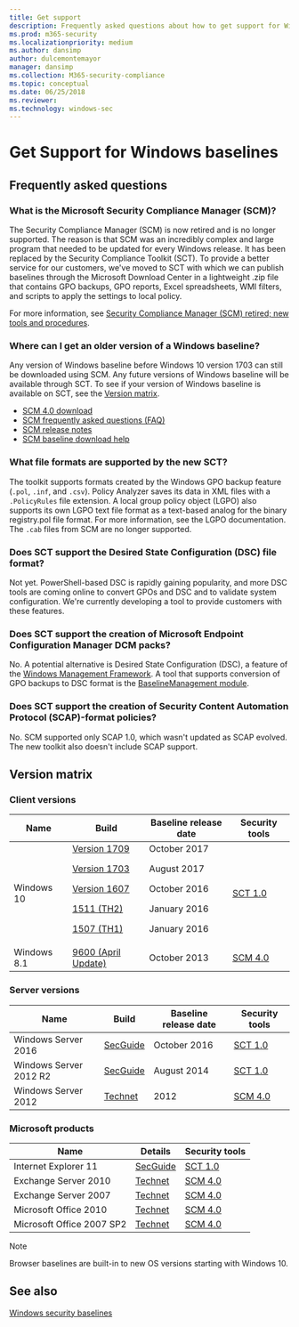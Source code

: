 ```yaml
---
title: Get support
description: Frequently asked questions about how to get support for Windows baselines and the Security Compliance Toolkit (SCT).
ms.prod: m365-security
ms.localizationpriority: medium
ms.author: dansimp
author: dulcemontemayor
manager: dansimp
ms.collection: M365-security-compliance
ms.topic: conceptual
ms.date: 06/25/2018
ms.reviewer: 
ms.technology: windows-sec
---
```


# Get Support for Windows baselines

## Frequently asked questions

### What is the Microsoft Security Compliance Manager (SCM)?

The Security Compliance Manager (SCM) is now retired and is no longer supported. The reason is that SCM was an incredibly complex and large program that needed to be updated for every Windows release. It has been replaced by the Security Compliance Toolkit (SCT). To provide a better service for our customers, we've moved to SCT with which we can publish baselines through the Microsoft Download Center in a lightweight .zip file that contains GPO backups, GPO reports, Excel spreadsheets, WMI filters, and scripts to apply the settings to local policy.

For more information, see [Security Compliance Manager (SCM) retired; new tools and procedures](/archive/blogs/secguide/security-compliance-manager-scm-retired-new-tools-and-procedures).

### Where can I get an older version of a Windows baseline?

Any version of Windows baseline before Windows 10 version 1703 can still be downloaded using SCM. Any future versions of Windows baseline will be available through SCT. To see if your version of Windows baseline is available on SCT, see the [Version matrix](#version-matrix).

- [SCM 4.0 download](https://www.microsoft.com/download/details.aspx?id=53353)
- [SCM frequently asked questions (FAQ)](https://social.technet.microsoft.com/wiki/contents/articles/1836.microsoft-security-compliance-manager-scm-frequently-asked-questions-faq.aspx)
- [SCM release notes](https://social.technet.microsoft.com/wiki/contents/articles/1864.microsoft-security-compliance-manager-scm-release-notes.aspx)
- [SCM baseline download help](https://social.technet.microsoft.com/wiki/contents/articles/1865.microsoft-security-compliance-manager-scm-baseline-download-help.aspx)

### What file formats are supported by the new SCT?

The toolkit supports formats created by the Windows GPO backup feature (`.pol`, `.inf`, and `.csv`). Policy Analyzer saves its data in XML files with a `.PolicyRules` file extension. A local group policy object (LGPO) also supports its own LGPO text file format as a text-based analog for the binary registry.pol file format. For more information, see the LGPO documentation. The `.cab` files from SCM are no longer supported.

### Does SCT support the Desired State Configuration (DSC) file format?

Not yet. PowerShell-based DSC is rapidly gaining popularity, and more DSC tools are coming online to convert GPOs and DSC and to validate system configuration. We're currently developing a tool to provide customers with these features.

### Does SCT support the creation of Microsoft Endpoint Configuration Manager DCM packs?

No. A potential alternative is Desired State Configuration (DSC), a feature of the [Windows Management Framework](https://www.microsoft.com/download/details.aspx?id=54616). A tool that supports conversion of GPO backups to DSC format is the [BaselineManagement module](https://github.com/Microsoft/BaselineManagement).

### Does SCT support the creation of Security Content Automation Protocol (SCAP)-format policies?

No. SCM supported only SCAP 1.0, which wasn't updated as SCAP evolved. The new toolkit also doesn't include SCAP support.

## Version matrix

### Client versions

| Name | Build | Baseline release date | Security tools |
|---|---|---|---|
| Windows 10 | [Version 1709](/archive/blogs/secguide/security-baseline-for-windows-10-fall-creators-update-v1709-draft) <p> [Version 1703](/archive/blogs/secguide/security-baseline-for-windows-10-creators-update-v1703-final) <p>[Version 1607](/archive/blogs/secguide/security-baseline-for-windows-10-v1607-anniversary-edition-and-windows-server-2016) <p>[1511 (TH2)](/archive/blogs/secguide/security-baseline-for-windows-10-v1511-threshold-2-final) <p>[1507 (TH1)](/archive/blogs/secguide/security-baseline-for-windows-10-v1507-build-10240-th1-ltsb-update)| October 2017 <p>August 2017 <p>October 2016 <p>January 2016<p> January 2016 |[SCT 1.0](https://www.microsoft.com/download/details.aspx?id=55319) |
| Windows 8.1 |[9600 (April Update)](/archive/blogs/secguide/security-baselines-for-windows-8-1-windows-server-2012-r2-and-internet-explorer-11-final)| October 2013| [SCM 4.0](https://www.microsoft.com/download/details.aspx?id=53353) |

### Server versions

| Name | Build | Baseline release date | Security tools |
|---|---|---|---|
|Windows Server 2016 | [SecGuide](/archive/blogs/secguide/security-baseline-for-windows-10-v1607-anniversary-edition-and-windows-server-2016) |October 2016 |[SCT 1.0](https://www.microsoft.com/download/details.aspx?id=55319) |
|Windows Server 2012 R2|[SecGuide](/archive/blogs/secguide/security-baseline-for-windows-10-v1607-anniversary-edition-and-windows-server-2016)|August 2014 | [SCT 1.0](https://www.microsoft.com/download/details.aspx?id=55319)|
|Windows Server 2012|[Technet](/previous-versions/tn-archive/jj898542(v=technet.10)) |2012| [SCM 4.0](https://www.microsoft.com/download/details.aspx?id=53353) |

### Microsoft products

| Name | Details | Security tools |
|--|--|--|
| Internet Explorer 11 | [SecGuide](/archive/blogs/secguide/security-baselines-for-windows-8-1-windows-server-2012-r2-and-internet-explorer-11-final) | [SCT 1.0](https://www.microsoft.com/download/details.aspx?id=55319) |
| Exchange Server 2010 | [Technet](/previous-versions/tn-archive/hh913521(v=technet.10)) | [SCM 4.0](https://www.microsoft.com/download/details.aspx?id=53353) |
| Exchange Server 2007 | [Technet](/previous-versions/tn-archive/hh913520(v=technet.10)) | [SCM 4.0](https://www.microsoft.com/download/details.aspx?id=53353) |
| Microsoft Office 2010 | [Technet](/previous-versions/tn-archive/gg288965(v=technet.10)) | [SCM 4.0](https://www.microsoft.com/download/details.aspx?id=53353) |
| Microsoft Office 2007 SP2 | [Technet](/previous-versions/tn-archive/cc500475(v=technet.10)) | [SCM 4.0](https://www.microsoft.com/download/details.aspx?id=53353) |

> [!NOTE]
> Browser baselines are built-in to new OS versions starting with Windows 10.

## See also

[Windows security baselines](windows-security-baselines.md)
